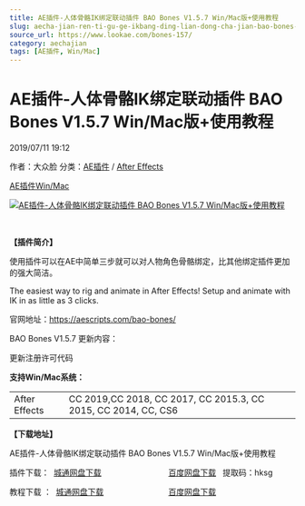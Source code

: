 ```yaml
---
title: AE插件-人体骨骼IK绑定联动插件 BAO Bones V1.5.7 Win/Mac版+使用教程
slug: aecha-jian-ren-ti-gu-ge-ikbang-ding-lian-dong-cha-jian-bao-bones-v1-5-7-win-macban-shi-yong-jiao-cheng
source_url: https://www.lookae.com/bones-157/
category: aechajian
tags: [AE插件, Win/Mac]
---
```

# AE插件-人体骨骼IK绑定联动插件 BAO Bones V1.5.7 Win/Mac版+使用教程

2019/07/11 19:12

作者：大众脸
分类：[AE插件](https://www.lookae.com/after-effects/aechajian/) / [After Effects](https://www.lookae.com/after-effects/)

[AE插件](https://www.lookae.com/tag/ae%e6%8f%92%e4%bb%b6/)[Win/Mac](https://www.lookae.com/tag/winmac/)

[![AE插件-人体骨骼IK绑定联动插件 BAO Bones V1.5.7 Win/Mac版+使用教程](https://www.lookae.com/wp-content/uploads/2017/12/BAO-Bones.jpg "AE插件-人体骨骼IK绑定联动插件 BAO Bones V1.5.7 Win/Mac版+使用教程-LookAE.com")](https://www.lookae.com/wp-content/uploads/2017/12/BAO-Bones.jpg)

[﻿﻿﻿](https://cloud.video.taobao.com//play/u/705956171/p/1/e/6/t/1/50056438817.mp4)

**【插件简介】**

使用插件可以在AE中简单三步就可以对人物角色骨骼绑定，比其他绑定插件更加的强大简洁。

The easiest way to rig and animate in After Effects! Setup and animate with IK in as little as 3 clicks.

官网地址：https://aescripts.com/bao-bones/

BAO Bones V1.5.7 更新内容：

更新注册许可代码

**支持Win/Mac系统：**

|  |  |
| --- | --- |
| After Effects | CC 2019,CC 2018, CC 2017, CC 2015.3, CC 2015, CC 2014, CC, CS6 |

**【下载地址】**

AE插件-人体骨骼IK绑定联动插件 BAO Bones V1.5.7 Win/Mac版+使用教程

插件下载：  [城通网盘下载](https://lookae.ctfile.com/fs/680462-387160080)                              [百度网盘下载](https://pan.baidu.com/s/1qxKA5RMCJ1D2lJGB-EYZOw)   提取码：hksg

教程下载 ：  [城通网盘下载](https://lookae.ctfile.com/fs/680462-231219493)                             [百度网盘下载](https://pan.baidu.com/s/1hr822US)
